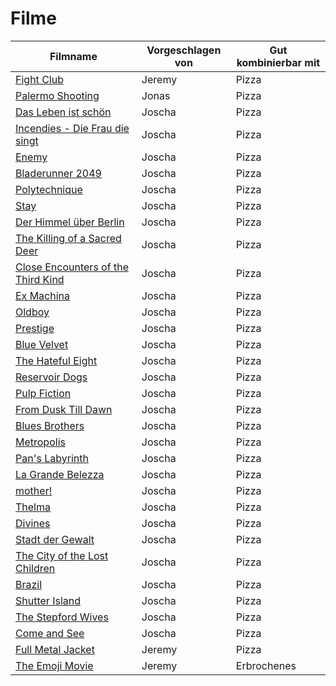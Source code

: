 # Filme


|Filmname                                                                   |Vorgeschlagen von|Gut kombinierbar mit|
|---------------------------------------------------------------------------|-----------------|--------------------|
|[Fight Club](https://www.imdb.com/title/tt0137523)                         |Jeremy           |Pizza               |
|[Palermo Shooting](https://www.imdb.com/title/tt1008017/)                  |Jonas            |Pizza               |
|[Das Leben ist schön](https://www.imdb.com/title/tt0118799/)               |Joscha           |Pizza               |
|[Incendies - Die Frau die singt](https://www.imdb.com/title/tt1255953/)    |Joscha           |Pizza               |
|[Enemy](https://www.imdb.com/title/tt2316411/)                             |Joscha           |Pizza               |
|[Bladerunner 2049](https://www.imdb.com/title/tt1856101/)                  |Joscha           |Pizza               |
|[Polytechnique](https://www.imdb.com/title/tt1194238/)                     |Joscha           |Pizza               |
|[Stay](https://www.imdb.com/title/tt0371257/)                              |Joscha           |Pizza               |
|[Der Himmel über Berlin](https://www.imdb.com/title/tt0093191/)            |Joscha           |Pizza               |
|[The Killing of a Sacred Deer](https://www.imdb.com/title/tt5715874/)      |Joscha           |Pizza               |
|[Close Encounters of the Third Kind](https://www.imdb.com/title/tt0075860/)|Joscha           |Pizza               |
|[Ex Machina](https://www.imdb.com/title/tt0470752/)                        |Joscha           |Pizza               |
|[Oldboy](https://www.imdb.com/title/tt0364569/)                            |Joscha           |Pizza               |
|[Prestige](https://www.imdb.com/title/tt0482571/)                          |Joscha           |Pizza               |
|[Blue Velvet](https://www.imdb.com/title/tt0090756/)                       |Joscha           |Pizza               |
|[The Hateful Eight](https://www.imdb.com/title/tt3460252/)                 |Joscha           |Pizza               |
|[Reservoir Dogs](https://www.imdb.com/title/tt0105236/)                    |Joscha           |Pizza               |
|[Pulp Fiction](https://www.imdb.com/title/tt0110912/)                      |Joscha           |Pizza               |
|[From Dusk Till Dawn](https://www.imdb.com/title/tt0116367/)               |Joscha           |Pizza               |
|[Blues Brothers](https://www.imdb.com/title/tt0080455/)                    |Joscha           |Pizza               |
|[Metropolis](https://www.imdb.com/title/tt0017136/)                        |Joscha           |Pizza               |
|[Pan's Labyrinth](https://www.imdb.com/title/tt0457430/)                   |Joscha           |Pizza               |
|[La Grande Belezza](https://www.imdb.com/title/tt2358891/)                 |Joscha           |Pizza               |
|[mother!](https://www.imdb.com/title/tt5109784/)                           |Joscha           |Pizza               |
|[Thelma](https://www.imdb.com/title/tt6304046/)                            |Joscha           |Pizza               |
|[Divines](https://www.imdb.com/title/tt4730986/)                           |Joscha           |Pizza               |
|[Stadt der Gewalt](https://www.imdb.com/title/tt1075419/)                  |Joscha           |Pizza               |
|[The City of the Lost Children](https://www.imdb.com/title/tt0112682/)     |Joscha           |Pizza               |
|[Brazil](https://www.imdb.com/title/tt0088846/)                            |Joscha           |Pizza               |
|[Shutter Island](https://www.imdb.com/title/tt1130884/)                    |Joscha           |Pizza               |
|[The Stepford Wives](https://www.imdb.com/title/tt0327162/)                |Joscha           |Pizza               |
|[Come and See](https://www.imdb.com/title/tt0091251/)                      |Joscha           |Pizza               |
|[Full Metal Jacket](https://www.imdb.com/title/tt0093058/)                 |Jeremy           |Pizza               |
|[The Emoji Movie](https://www.imdb.com/title/tt4877122/)                   |Jeremy           |Erbrochenes         |
